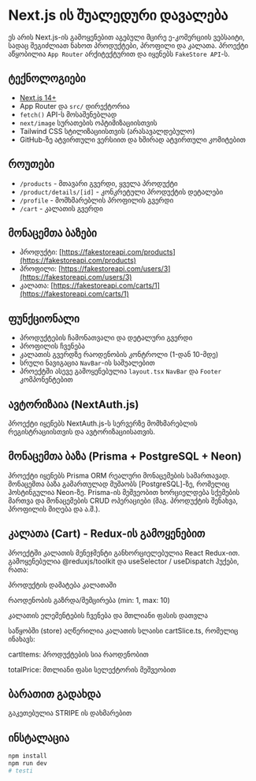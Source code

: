 #  Next.js  ის შუალედური დავალება

ეს არის Next.js-ის გამოყენებით აგებული მცირე ე-კომერციის ვებსაიტი, სადაც შეგიძლიათ ნახოთ პროდუქტები, პროფილი და კალათა. პროექტი აწყობილია `App Router` არქიტექტურით და იყენებს `FakeStore API`-ს.

## ტექნოლოგიები
- [Next.js 14+](https://nextjs.org)
- App Router და `src/` დირექტორია
- `fetch()` API-ს მოსაშენებლად
- `next/image` სურათების ოპტიმიზაციისთვის
- Tailwind CSS სტილიზაციისთვის (არასავალდებულო)
- GitHub-ზე ატვირთული ვერსიით და ხშირად ატვირთული კომიტებით

## როუთები

- `/products` - მთავარი გვერდი, ყველა პროდუქტი
- `/product/details/[id]` - კონკრეტული პროდუქტის დეტალები
- `/profile` - მომხმარებლის პროფილის გვერდი
- `/cart` - კალათის გვერდი

##  მონაცემთა ბაზები

- პროდუქტი: [https://fakestoreapi.com/products](https://fakestoreapi.com/products)
- პროფილი: [https://fakestoreapi.com/users/3](https://fakestoreapi.com/users/3)
- კალათა: [https://fakestoreapi.com/carts/1](https://fakestoreapi.com/carts/1)

##  ფუნქციონალი

- პროდუქტების ჩამონათვალი და დეტალური გვერდი
- პროფილის ჩვენება
- კალათის გვერდზე რაოდენობის კონტროლი (1-დან 10-მდე)
- სრული ნავიგაცია `NavBar`-ის საშუალებით
- პროექტში ასევე გამოყენებულია `layout.tsx` `NavBar` და `Footer` კომპონენტებით

##  ავტორიზაია (NextAuth.js)
პროექტი იყენებს NextAuth.js-ს სერვერზე მომხმარებლის რეგისტრაციისთვის და  ავტორიზაციისათვის. 

##  მონაცემთა ბაზა (Prisma + PostgreSQL + Neon)
პროექტი იყენებს Prisma ORM რეალური მონაცემების სამართავად. მონაცემთა ბაზა გამართულად მუშაობს [PostgreSQL]-ზე, რომელიც ჰოსტინგულია Neon-ზე. Prisma-ის მეშვეობით ხორციელდება სქემების მართვა და მონაცემების CRUD ოპერაციები (მაგ. პროდუქტის შენახვა, პროფილის მიღება და ა.შ.).

## კალათა (Cart) - Redux-ის გამოყენებით
პროექტში კალათის მენეჯმენტი განხორციელებულია React Redux-ით.
გამოყენებულია @reduxjs/toolkit და useSelector / useDispatch ჰუქები, რათა:

პროდუქტის დამატება კალათაში

რაოდენობის გაზრდა/შემცირება (min: 1, max: 10)

კალათის ელემენტების ჩვენება და მთლიანი ფასის დათვლა

საწყობში (store) აღწერილია კალათის სლაისი cartSlice.ts, რომელიც ინახავს:

cartItems: პროდუქტების სია რაოდენობით

totalPrice: მთლიანი ფასი სელექტორის მეშვეობით

## ბარათით გადახდა 
გაკეთებულია STRIPE ის დახმარებით 

## ინსტალაცია


```bash
npm install
npm run dev
#   t e s t i  
 